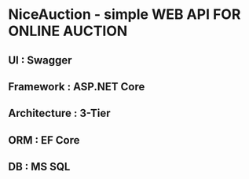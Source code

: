 # NiceAuction - simple WEB API FOR ONLINE AUCTION

## UI : Swagger
## Framework : ASP.NET Core
## Architecture : 3-Tier
## ORM : EF Core
## DB : MS SQL
